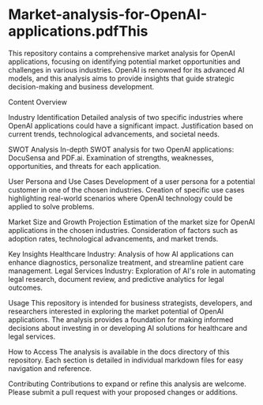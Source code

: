 # Market-analysis-for-OpenAI-applications.pdfThis 

This repository contains a comprehensive market analysis for OpenAI applications, focusing on identifying potential market opportunities and challenges in various industries. OpenAI is renowned for its advanced AI models, and this analysis aims to provide insights that guide strategic decision-making and business development.

Content Overview

Industry Identification Detailed analysis of two specific industries where OpenAI applications could have a significant impact. Justification based on current trends, technological advancements, and societal needs.

SWOT Analysis In-depth SWOT analysis for two OpenAI applications: DocuSensa and PDF.ai. Examination of strengths, weaknesses, opportunities, and threats for each application.

User Persona and Use Cases Development of a user persona for a potential customer in one of the chosen industries. Creation of specific use cases highlighting real-world scenarios where OpenAI technology could be applied to solve problems.

Market Size and Growth Projection Estimation of the market size for OpenAI applications in the chosen industries. Consideration of factors such as adoption rates, technological advancements, and market trends.

Key Insights Healthcare Industry: Analysis of how AI applications can enhance diagnostics, personalize treatment, and streamline patient care management. Legal Services Industry: Exploration of AI's role in automating legal research, document review, and predictive analytics for legal outcomes.

Usage This repository is intended for business strategists, developers, and researchers interested in exploring the market potential of OpenAI applications. The analysis provides a foundation for making informed decisions about investing in or developing AI solutions for healthcare and legal services.

How to Access The analysis is available in the docs directory of this repository. Each section is detailed in individual markdown files for easy navigation and reference.

Contributing Contributions to expand or refine this analysis are welcome. Please submit a pull request with your proposed changes or additions.
